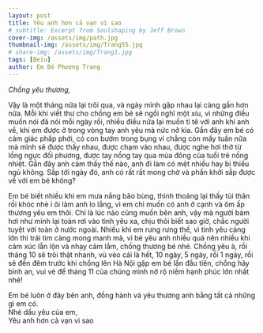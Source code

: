 ```yaml
---
layout: post
title: Yêu anh hơn cả vạn vì sao
# subtitle: Excerpt from Soulshaping by Jeff Brown
cover-img: /assets/img/path.jpg
thumbnail-img: /assets/img/Trang55.jpg
# share-img: /assets/img/Trang1.jpg
tags: [Beiu]
author: Em Bé Phương Trang
---
```


*Chồng yêu thương,*

Vậy là một tháng nữa lại trôi qua, và ngày mình gặp nhau lại càng gần hơn nữa. Mỗi khi viết thư cho chồng em bé sẽ ngồi nghĩ một xíu, vì những điều muốn nói đã nói mỗi ngày rồi, nhiều điều nữa lại muốn tỉ tê với anh khi anh về, khi em được ở trong vòng tay anh yêu mà nức nở kìa. Gần đây em bé có cảm giác phấp phới, có con bướm trong bụng vì chẳng còn mấy tuần nữa mà mình sẽ được thấy nhau, được chạm vào nhau, được nghe hơi thở từ lồng ngực đối phương, được tay nồng tay qua mùa đông của tuổi trẻ nồng nhiệt. Gần đây anh cảm thấy thế nào, anh đi làm có mệt nhiều hay bị thiếu ngủ không. Sắp tới ngày đó, anh có rất rất mong chờ và phấn khởi sắp được về với em bé không? 

Em bé biết nhiều khi em mưa nắng bão bùng, thỉnh thoảng lại thấy tủi thân rồi khóc nhè ỉ ôi làm anh lo lắng, vì em chỉ muốn có anh ở cạnh và ôm ấp thương yêu em thôi. Chỉ là lúc nào cũng muốn bên anh, vậy mà người bám hơi như mình lại toàn rơi vào tình yêu xa, chịu thôi biết sao giờ, chắc người tuyệt vời toàn ở nước ngoài. Nhiều khi em rưng rưng thế, vì tình yêu càng lớn thì trái tim càng mong manh mà, vì bé yêu anh nhiều quá nên nhiều khi cảm xúc lẫn lộn và nhạy cảm lắm, chồng thương bé nhé.
Chồng yêu à, rồi tháng 10 sẽ trôi thật nhanh, vù vèo cái là hết, 10 ngày, 5 ngày, rồi 1 ngày, rồi sẽ đến đêm trước khi chồng lên Hà Nội gặp em bé lần đầu tiên, chồng hãy bình an, vui vẻ để tháng 11 của chúng mình nở rộ niềm hạnh phúc lớn nhất nhé!

Em bé luôn ở đây bên anh, đồng hành và yêu thương anh bằng tất cả những gì em có.  
Nhé dấu yêu của em,  
Yêu anh hơn cả vạn vì sao   

